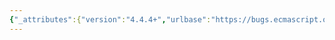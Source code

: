 ```yaml
---
{"_attributes":{"version":"4.4.4+","urlbase":"https://bugs.ecmascript.org/","maintainer":"dherman@mozilla.com"},"bug":{"bug_id":2379,"creation_ts":"2013-12-10 20:36:00 -0800","short_desc":"formal, machine-processable description of JSON syntax and normative force","delta_ts":"2013-12-10 20:45:42 -0800","product":"ECMA-404  JSON","component":"1st Edition","version":"unspecified","rep_platform":"All","op_sys":"All","bug_status":"CONFIRMED","priority":"Normal","bug_severity":"major","everconfirmed":true,"reporter":{"uid":"pfpschneider","name":"Peter F. Patel-Schneider"},"assigned_to":{"uid":"douglas","name":"Douglas Crockford"},"cc":"allen","long_desc":[{"commentid":6919,"comment_count":0,"who":{"uid":"pfpschneider","name":"Peter F. Patel-Schneider"},"bug_when":"2013-12-10 20:36:17 -0800","thetext":"In several places ECMA-404, 1st Edition / October 2013, contains two\ndescriptions of components of JSON texts.  The first of these is in English\nand the second is a form of a syntax diagram.\n\nNeither of these can be considered to be formal or machine-processable.  If\nECMA-404, 1st Edition / October 2013 is to be considered as a definition of\nJSON, it needs to have a normative, machine-processable description of JSON\ntext. \n\n\nThere is even a question as to which of the two descriptions is normative.\nAlthough the two generally agree, at least so far as can be determined for\ninformal descriptions, they differ on strings.\n\nThe English text for strings says that most characters may be placed within\nquotation marks (twice) but is silent on non-characters whereas the syntax\ndiagram indicates that most code points can be placed within quotation\nmarks.  The English text for strings says that only ASCII control characters\nmust be escaped (twice) whereas the syntax diagram says that any control\ncharacter must be escaped.  The English text for strings discusses the\nmeaning of all character escaping sequences whereas the syntax diagram only\ndiscusses the two-character escaping sequences.\n\nThe situation for JSON strings needs to be fixed.  The normative force of\nthe English text versus the syntax diagrams needs to be clarified."}]}}
---
```

